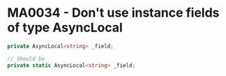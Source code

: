 # MA0034 - Don't use instance fields of type AsyncLocal<T>

```csharp
private AsyncLocal<string> _field;

// Should be
private static AsyncLocal<string> _field;
```